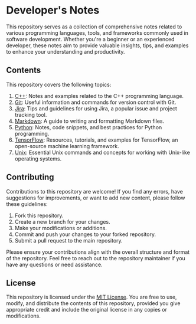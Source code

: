 # Developer's Notes

This repository serves as a collection of comprehensive notes related to various programming languages, tools, and frameworks commonly used in software development. Whether you're a beginner or an experienced developer, these notes aim to provide valuable insights, tips, and examples to enhance your understanding and productivity.

## Contents

This repository covers the following topics:

1. [C++](C++): Notes and examples related to the C++ programming language.
2. [Git](Git/README): Useful information and commands for version control with Git.
3. [Jira](Jira): Tips and guidelines for using Jira, a popular issue and project tracking tool.
4. [Markdown](Markdown): A guide to writing and formatting Markdown files.
5. [Python](Python): Notes, code snippets, and best practices for Python programming.
6. [TensorFlow](Tensor_flow): Resources, tutorials, and examples for TensorFlow, an open-source machine learning framework.
7. [Unix](Unix): Essential Unix commands and concepts for working with Unix-like operating systems.

## Contributing

Contributions to this repository are welcome! If you find any errors, have suggestions for improvements, or want to add new content, please follow these guidelines:

1. Fork this repository.
2. Create a new branch for your changes.
3. Make your modifications or additions.
4. Commit and push your changes to your forked repository.
5. Submit a pull request to the main repository.

Please ensure your contributions align with the overall structure and format of the repository. Feel free to reach out to the repository maintainer if you have any questions or need assistance.

## License

This repository is licensed under the [MIT License](LICENSE). You are free to use, modify, and distribute the contents of this repository, provided you give appropriate credit and include the original license in any copies or modifications.


